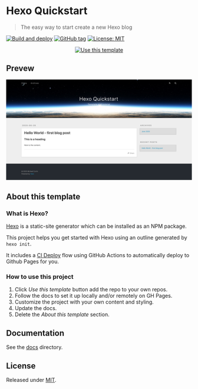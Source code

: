 # Hexo Quickstart
> The easy way to start create a new Hexo blog

[![Build and deploy](https://github.com/MichaelCurrin/hexo-quickstart/workflows/Build%20and%20deploy/badge.svg)](https://github.com/MichaelCurrin/hexo-quickstart/actions)
[![GitHub tag](https://img.shields.io/github/tag/MichaelCurrin/hexo-quickstart)](https://github.com/MichaelCurrin/hexo-quickstart/tags/)
[![License: MIT](https://img.shields.io/badge/License-MIT-blue)](#license)

<div align="center">

[![Use this template](https://img.shields.io/badge/Use_this_template-green?style=for-the-badge)](https://github.com/MichaelCurrin/hexo-quickstart/generate)

</div>


## Prevew

![sample.png](sample.png)


## About this template

### What is Hexo?

[Hexo](https://hexo.io) is a static-site generator which can be installed as an NPM package. 

This project helps you get started with Hexo using an outline generated by `hexo init`.

It includes a [CI Deploy](/docs/deploy.md#ci-deploy) flow using GitHub Actions to automatically deploy to Github Pages for you.

### How to use this project

1. Click _Use this template_ button add the repo to your own repos.
1. Follow the docs to set it up locally and/or remotely on GH Pages.
1. Customize the project with your own content and styling.
1. Update the docs.
1. Delete the _About this template_ section.


## Documentation

See the [docs](/docs/) directory.


## License

Released under [MIT](/LICENSE).
